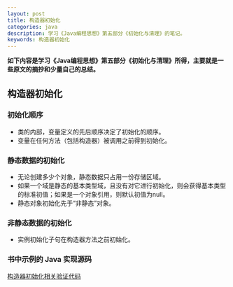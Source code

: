 ```yaml
---
layout: post
title: 构造器初始化
categories: java
description: 学习《Java编程思想》第五部分《初始化与清理》的笔记。
keywords: 构造器初始化
---
```


**如下内容是学习《Java编程思想》第五部分《初始化与清理》所得，主要就是一些原文的摘抄和少量自己的总结。**

## 构造器初始化
### 初始化顺序
* 类的内部，变量定义的先后顺序决定了初始化的顺序。
* 变量在任何方法（包括构造器）被调用之前得到初始化。
### 静态数据的初始化
* 无论创建多少个对象，静态数据只占用一份存储区域。
* 如果一个域是静态的基本类型域，且没有对它进行初始化，则会获得基本类型的标准初值；如果是一个对象引用，则默认初值为null。
* 静态对象初始化先于“非静态”对象。
### 非静态数据的初始化
* 实例初始化子句在构造器方法之前初始化。

### 书中示例的 Java 实现源码
[构造器初始化相关验证代码](https://github.com/qihouying/thinking-in-java/tree/master/src/main/java/com/dream/initialization)
